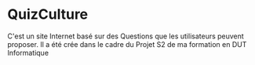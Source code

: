 # QuizCulture
C'est un site Internet basé sur des Questions que les utilisateurs peuvent proposer. Il a été crée dans le cadre du Projet S2 de ma formation en DUT Informatique
